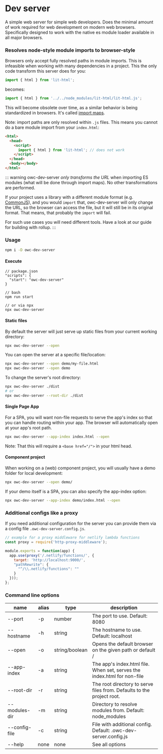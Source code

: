 # Dev server

[//]: # (AUTO INSERT HEADER PREPUBLISH)

A simple web server for simple web developers. Does the minimal amount of work required for web development on modern web browsers. Specifically designed to work with the native es module loader available in all major browsers.

### Resolves node-style module imports to browser-style
Browsers only accept fully resolved paths in module imports. This is infeasible when working with many dependencies in a project. This the only code transform this server does for you:

```javascript
import { html } from 'lit-html';
```
becomes:
```javascript
import { html } from '../../node_modules/lit-html/lit-html.js';
```
This will become obsolete over time, as a similar behavior is being standardized in browsers. It's called [import maps](https://github.com/WICG/import-maps).

Note: import paths are only resolved within `.js` files. This means you cannot do a bare module import from your `index.html`:
```html
<html>
  <head>
    <script>
      import { html } from 'lit-html'; // does not work
    </script>
  </head>
  <body></body>
</html>
```

::: warning
owc-dev-server *only transforms the URL* when importing ES modules (what will be done through import maps). No other transformations are performed.

If your project uses a library with a different module format (e.g. [CommonJS](https://requirejs.org/docs/commonjs.html)), and you would `import` that, owc-dev-server will only change the URL, so the browser can access the file, but it will still be in its original format. That means, that probably the `import` will fail.

For such use cases you will need different tools. Have a look at our guide for building with rollup.
:::

### Usage
```bash
npm i -D owc-dev-server
```

#### Execute
```
// package.json
"scripts": {
  "start": "owc-dev-server"
}

// bash
npm run start

// or via npx
npx owc-dev-server
```

#### Static files
By default the server will just serve up static files from your current working directory:
```bash
npx owc-dev-server --open
```
You can open the server at a specific file/location:
```bash
npx owc-dev-server --open demo/my-file.html
npx owc-dev-server --open demo
```
To change the server's root directory:
```bash
npx owc-dev-server ./dist
# or
npx owc-dev-server --root-dir ./dist
```

#### Single Page App
For a SPA, you will want non-file requests to serve the app's index so that you can handle routing within your app. The browser will automatically open at your app's root path.
```bash
npx owc-dev-server --app-index index.html --open
```
Note: That this will require a `<base href="/">` in your html head.

#### Component project
When working on a (web) component project, you will usually have a demo folder for local development:
```bash
npx owc-dev-server --open demo/
```

If your demo itself is a SPA, you can also specify the app-index option:
```bash
npx owc-dev-server --app-index demo/index.html --open
```

### Additional configs like a proxy
If you need additional configuration for the server you can provide them via a config file `.owc-dev-server.config.js`.
```js
// example for a proxy middleware for netlify lambda functions
const proxy = require('http-proxy-middleware');

module.exports = function(app) {
  app.use(proxy('/.netlify/functions/', {
    target: 'http://localhost:9000/',
    "pathRewrite": {
      "^/\\.netlify/functions": ""
    }
  }));
};
```

### Command line options
| name          | alias | type           | description                                                             |
| ------------- | ----- | -------------- | ----------------------------------------------------------------------- |
| --port        | -p    | number         | The port to use. Default: 8080                                          |
| --hostname    | -h    | string         | The hostname to use. Default: localhost                                 |
| --open        | -o    | string/boolean | Opens the default browser on the given path or default /                |
| --app-index   | -a    | string         | The app's index.html file. When set, serves the index.html for non-file |
| --root-dir    | -r    | string         | The root directory to serve files from. Defaults to the project root.   |
| --modules-dir | -m    | string         | Directory to resolve modules from. Default: node_modules                |
| --config-file | -c    | string         | File with additional config. Default: .owc-dev-server.config.js         |
| --help        | none  | none           | See all options                                                         |

<script>
  export default {
    mounted() {
      const editLink = document.querySelector('.edit-link a');
      if (editLink) {
        const url = editLink.href;
        editLink.href = url.substr(0, url.indexOf('/master/')) + '/master/packages/owc-dev-server/README.md';
      }
    }
  }
</script>
